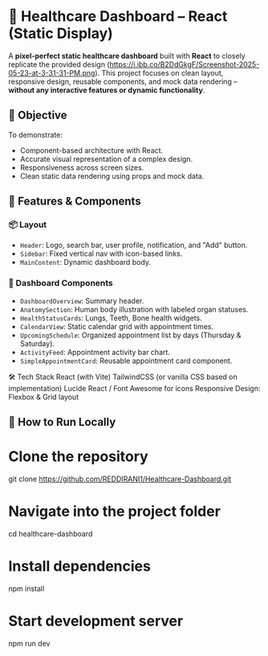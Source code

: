 # 🏥 Healthcare Dashboard – React (Static Display)

A **pixel-perfect static healthcare dashboard** built with **React** to closely replicate the provided design (https://i.ibb.co/B2DdGkgF/Screenshot-2025-05-23-at-3-31-31-PM.png). This project focuses on clean layout, responsive design, reusable components, and mock data rendering – **without any interactive features or dynamic functionality**.

## 🎯 Objective

To demonstrate:
- Component-based architecture with React.
- Accurate visual representation of a complex design.
- Responsiveness across screen sizes.
- Clean static data rendering using props and mock data.


## 📁 Features & Components

### 📦 Layout
- `Header`: Logo, search bar, user profile, notification, and "Add" button.
- `Sidebar`: Fixed vertical nav with icon-based links.
- `MainContent`: Dynamic dashboard body.

### 🧩 Dashboard Components
- `DashboardOverview`: Summary header.
- `AnatomySection`: Human body illustration with labeled organ statuses.
- `HealthStatusCards`: Lungs, Teeth, Bone health widgets.
- `CalendarView`: Static calendar grid with appointment times.
- `UpcomingSchedule`: Organized appointment list by days (Thursday & Saturday).
- `ActivityFeed`: Appointment activity bar chart.
- `SimpleAppointmentCard`: Reusable appointment card component.


🛠️ Tech Stack
React (with Vite)
TailwindCSS (or vanilla CSS based on implementation)
Lucide React / Font Awesome for icons
Responsive Design: Flexbox & Grid layout


## 🧪 How to Run Locally
# Clone the repository
git clone https://github.com/REDDIRANI1/Healthcare-Dashboard.git
# Navigate into the project folder
cd healthcare-dashboard
# Install dependencies
npm install
# Start development server
npm run dev  